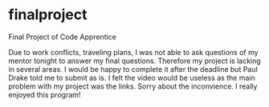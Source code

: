 # finalproject
Final Project of Code Apprentice


Due to work conflicts, traveling plans, I was not able to ask questions of my mentor tonight to answer
my final questions. Therefore my project is lacking in several areas. I would be happy to complete it after the deadline but Paul Drake told me to submit as is. I felt the video would be useless as the main problem with my project was the links.
Sorry about the inconvience. I really enjoyed this program!

